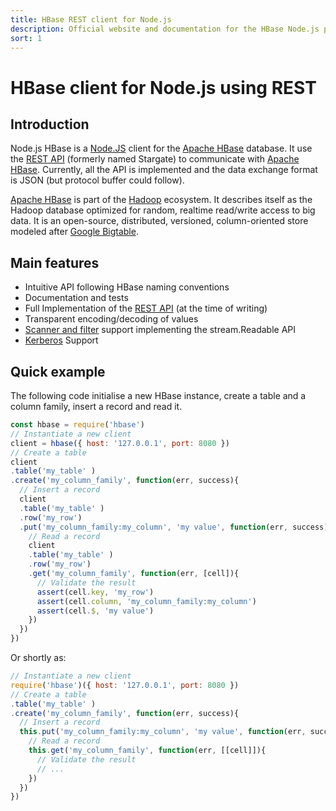```yaml
---
title: HBase REST client for Node.js
description: Official website and documentation for the HBase Node.js package
sort: 1
---
```


# HBase client for Node.js using REST

## Introduction

Node.js HBase is a [Node.JS](https://nodejs.org/) client for the [Apache HBase](https://hbase.apache.org/) database. It use the [REST API](https://hbase.apache.org/book.html#_rest) (formerly named Stargate) to communicate with [Apache HBase](https://hbase.apache.org/). Currently, all the API is implemented and the data exchange format is JSON (but protocol buffer could follow).

[Apache HBase](https://hbase.apache.org/) is part of the [Hadoop](https://hadoop.apache.org/) ecosystem. It describes itself as the Hadoop database optimized for random, realtime read/write access to big data. It is an open-source, distributed, versioned, column-oriented store modeled after [Google Bigtable](http://research.google.com/archive/bigtable.html).

## Main features

* Intuitive API following HBase naming conventions
* Documentation and tests
* Full Implementation of the [REST API](https://hbase.apache.org/book.html#_rest) (at the time of writing)
* Transparent encoding/decoding of values
* [Scanner and filter](/api/scanner/) support implementing the stream.Readable API
* [Kerberos](https://en.wikipedia.org/wiki/Kerberos_(protocol)) Support

## Quick example

The following code initialise a new HBase instance, create a table and a column family,
insert a record and read it.

```javascript
const hbase = require('hbase')
// Instantiate a new client
client = hbase({ host: '127.0.0.1', port: 8080 })
// Create a table
client
.table('my_table' )
.create('my_column_family', function(err, success){
  // Insert a record
  client
  .table('my_table' )
  .row('my_row')
  .put('my_column_family:my_column', 'my value', function(err, success){
    // Read a record
    client
    .table('my_table' )
    .row('my_row')
    .get('my_column_family', function(err, [cell]){
      // Validate the result
      assert(cell.key, 'my_row')
      assert(cell.column, 'my_column_family:my_column')
      assert(cell.$, 'my value')
    })
  })
})
```

Or shortly as:

```javascript
// Instantiate a new client
require('hbase')({ host: '127.0.0.1', port: 8080 })
// Create a table
.table('my_table' )
.create('my_column_family', function(err, success){
  // Insert a record
  this.put('my_column_family:my_column', 'my value', function(err, success){
    // Read a record
    this.get('my_column_family', function(err, [[cell]]){
      // Validate the result
      // ...
    })
  })
})
```
